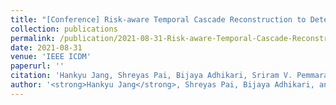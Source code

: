 ```yaml
---
title: "[Conference] Risk-aware Temporal Cascade Reconstruction to Detect Asymptomatic Cases"
collection: publications
permalink: /publication/2021-08-31-Risk-aware-Temporal-Cascade-Reconstruction-to-Detect-Asymptomatic-Cases
date: 2021-08-31
venue: 'IEEE ICDM'
paperurl: ''
citation: 'Hankyu Jang, Shreyas Pai, Bijaya Adhikari, Sriram V. Pemmaraju. 2021. &quot;Risk-aware Temporal Cascade Reconstruction to Detect Asymptomatic Cases&quot; <i>IEEE ICDM</i>' 
author: '<strong>Hankyu Jang</strong>, Shreyas Pai, Bijaya Adhikari, and Sriram V. Pemmaraju'
---
```

